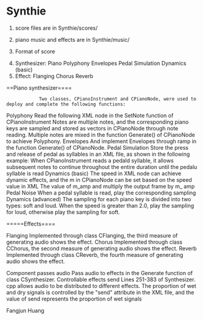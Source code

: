 # Synthie
1.  score files are in Synthie/scores/

2.  piano music and effects are in Synthie/music/

3.  Format of score

<?xml version="1.0" encoding="utf-8"?>
<score bpm="60" beatspermeasure="4">
	<instrument instrument="PianoInstrument">
		<note measure="1"   beat="1" 	   duration="2"   speed="1.0"    notes="C3 G3 C4 E5"/>	
    <note measure="5"   beat="1" 	   duration="1"   speed="2.0"    notes="C3 E5 pedald"/>
		<note measure="5"   beat="1.5"     duration="1"   speed="2.1"    notes="G3"/>
		<note measure="5"   beat="2"       duration="1"   speed="2.2"    notes="C4"/>
		<note measure="5"   beat="2.5"     duration="1"   speed="2.3"    notes="E5"/>	
	<instrument instrument="FlangingEffect">									   
		<note measure="3"   beat="1"   send="1.0"	delay="0.02"   freq="0.02"/>			     
	</instrument>
</score>


4.  Synthesizer: Piano
                  Polyphony
                  Envelopes
                  Pedal Simulation
                  Dynamics (basic)
5.  Effect: Flanging 
            Chorus
            Reverb


==Piano synthesizer====

                Two classes, CPianoInstrument and CPianoNode, were used to deploy and complete the following functions:
Polyphony
                Read the following XML node in the SetNote function of CPianoInstrument
                <note measure="1" beat="1" duration="2" speed="1.0" notes="C3 G3 C4 E5"/>
                Notes are multiple notes, and the corresponding piano keys are sampled and stored as vectors in CPianoNode through note reading. Multiple notes are mixed in the function Generate() of CPianoNode to achieve Polyphony.
Envelopes
                And implement Envelopes through ramp in the function Generate() of CPianoNode.
Pedal Simulation
                Store the press and release of pedal as syllables in an XML file, as shown in the following example:
                <note measure="5" beat="1" duration="1" speed="2.0" notes="C3 E5 pedal"/>
                <note measure="5" beat="4.5" duration="1" speed="2.1" notes="B3 pedal"/>
                When CPianoInstrument reads a pedald syllable, it allows subsequent notes to continue throughout the entire duration until the pedalu syllable is read
Dynamics (basic)
                The speed in XML node can achieve dynamic effects, and the m in CPianoNode can be set based on the speed value in XML The value of m_amp and multiply the output frame by m_ amp
Pedal Noise
                When a pedal syllable is read, play the corresponding sampling
Dynamics (advanced)
                The sampling for each piano key is divided into two types: soft and loud. When the speed is greater than 2.0, play the sampling for loud, otherwise play the sampling for soft.
		
=====Effects====

Flanging
                Implemented through class CFlanging, the third measure of generating audio shows the effect.
Chorus
                Implemented through class CChorus, the second measure of generating audio shows the effect.
Reverb
                Implemented through class CReverb, the fourth measure of generating audio shows the effect.

Component passes audio
                Pass audio to effects in the Generate function of class CSynthesizer.
Controllable effects send
                Lines 251-383 of Synthesizer. cpp allows audio to be distributed to different effects. The proportion of wet and dry signals is controlled by the "send" attribute in the XML file, and the value of send represents the proportion of wet signals





Fangjun Huang
